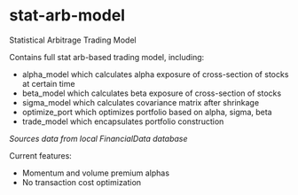 # stat-arb-model
Statistical Arbitrage Trading Model

Contains full stat arb-based trading model, including:

* alpha_model which calculates alpha exposure of cross-section of stocks at certain time
* beta_model which calculates beta exposure of cross-section of stocks
* sigma_model which calculates covariance matrix after shrinkage
* optimize_port which optimizes portfolio based on alpha, sigma, beta
* trade_model which encapsulates portfolio construction

*Sources data from local FinancialData database*

Current features:
* Momentum and volume premium alphas
* No transaction cost optimization
